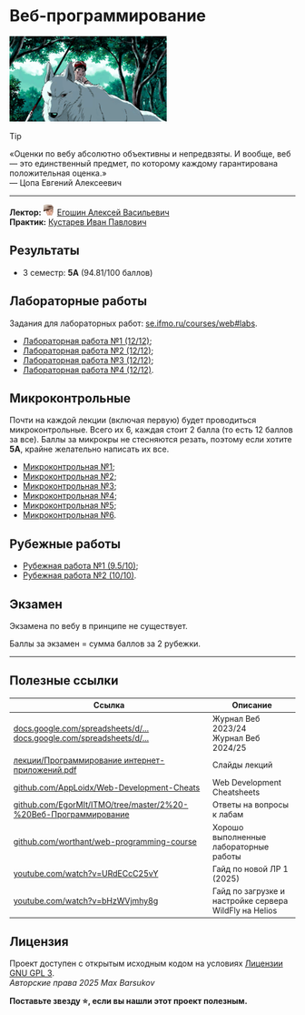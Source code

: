 # Веб-программирование

<img alt="Princess Mononoke Running" src="https://github.com/maxbarsukov/itmo/blob/master/.docs/princess-mononoke-running.gif" height="150">

> [!TIP]
> «Оценки по вебу абсолютно объективны и непредвзяты. И вообще, веб — это единственный предмет, по которому каждому гарантирована положительная оценка.» \
> — Цопа Евгений Алексеевич

---

**Лектор:** <a href="https://github.com/maxbarsukov/itmo/blob/master/.docs/tap-tap/README.md"><img alt="egoshin" src="https://github.com/maxbarsukov/itmo/blob/master/.docs/tap-tap/egoshin.gif" height="20"></a> [Егошин Алексей Васильевич](https://my.itmo.ru/persons/285578) \
**Практик:** [Кустарев Иван Павлович](https://my.itmo.ru/persons/309681)

## Результаты

- 3 семестр: **5А** (94.81/100 баллов)

## Лабораторные работы

Задания для лабораторных работ: [se.ifmo.ru/courses/web#labs](https://se.ifmo.ru/courses/web#labs).

- [Лабораторная работа №1 (12/12)](https://github.com/maxbarsukov-itmo/web-1);
- [Лабораторная работа №2 (12/12)](https://github.com/maxbarsukov-itmo/web-2);
- [Лабораторная работа №3 (12/12)](https://github.com/maxbarsukov-itmo/web-3);
- [Лабораторная работа №4 (12/12)](https://github.com/maxbarsukov-itmo/web-4).

## Микроконтрольные

Почти на каждой лекции (включая первую) будет проводиться микроконтрольные. Всего их 6, каждая стоит 2 балла (то есть 12 баллов за все). Баллы за микрокры не стесняются резать, поэтому если хотите **5A**, крайне желательно написать их все.

- [Микроконтрольная №1](./микроконтрольные/1/);
- [Микроконтрольная №2](./микроконтрольные/2/);
- [Микроконтрольная №3](./микроконтрольные/3/);
- [Микроконтрольная №4](./микроконтрольные/4/);
- [Микроконтрольная №5](./микроконтрольные/5/);
- [Микроконтрольная №6](./микроконтрольные/6/).

## Рубежные работы

- [Рубежная работа №1 (9.5/10)](./рубежки/1);
- [Рубежная работа №2 (10/10)](./рубежки/2).

## Экзамен

Экзамена по вебу в принципе не существует.

Баллы за экзамен = сумма баллов за 2 рубежки.

---

## Полезные ссылки

| Ссылка | Описание |
| --- | --- |
| [docs.google.com/spreadsheets/d/...](https://docs.google.com/spreadsheets/d/1quq4LCK7EXYgNiAnbCFnsg54IUDDKf5Ei-4Fn-CuVuk/edit?gid=30654966#gid=30654966) <br> [docs.google.com/spreadsheets/d/...](https://docs.google.com/spreadsheets/d/1vs1xQkT7KoZPZGVcM2BVqdXDqxqEZBsplkQocgepxxU/edit?gid=1268936541#gid=1268936541) | Журнал Веб 2023/24 <br> Журнал Веб 2024/25 |
| [лекции/Программирование интернет-приложений.pdf](./лекции/Программирование%20интернет-приложений.pdf) | Слайды лекций |
| [github.com/AppLoidx/Web-Development-Cheats](https://github.com/AppLoidx/Web-Development-Cheats) | Web Development Cheatsheets |
| [github.com/EgorMIt/ITMO/tree/master/2%20-%20Веб-Программирование](https://github.com/EgorMIt/ITMO/tree/master/2%20-%20Веб-Программирование) | Ответы на вопросы к лабам |
| [github.com/worthant/web-programming-course](https://github.com/worthant/web-programming-course) | Хорошо выполненные лабораторные работы |
| [youtube.com/watch?v=URdECcC25vY](https://www.youtube.com/watch?v=URdECcC25vY) | Гайд по новой ЛР 1 (2025) |
| [youtube.com/watch?v=bHzWVjmhy8g](https://www.youtube.com/watch?v=bHzWVjmhy8g) | Гайд по загрузке и настройке сервера WildFly на Helios |

## Лицензия <a name="license"></a>

Проект доступен с открытым исходным кодом на условиях [Лицензии GNU GPL 3](https://opensource.org/license/gpl-3-0/). \
*Авторские права 2025 Max Barsukov*

**Поставьте звезду :star:, если вы нашли этот проект полезным.**
